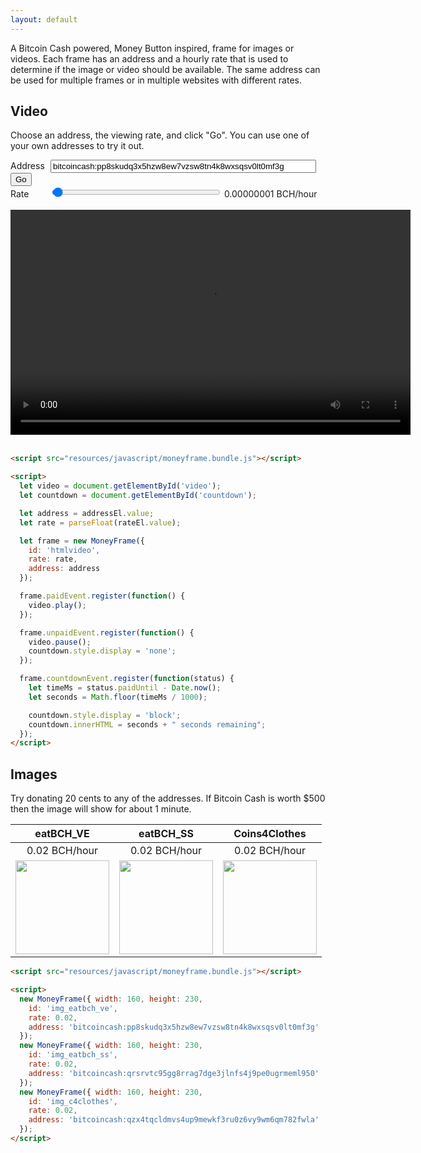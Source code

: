 ```yaml
---
layout: default
---
```


A Bitcoin Cash powered, Money Button inspired, frame for images or videos. Each frame has an address and a hourly rate that is used to determine if the image or video should be available. The same address can be used for multiple frames or in multiple websites with different rates.

Video
-----

Choose an address, the viewing rate, and click "Go". You can use one of your own addresses to try it out.

<div id="fields">
  <div>
    <label style="display: inline-block; width: 60px;" for="address">Address</label>
    <input id="address" type="text" size="50"
           placeholder="bitcoincash:pp8skudq3x5hzw8ew7vzsw8tn4k8wxsqsv0lt0mf3g"
           value="bitcoincash:pp8skudq3x5hzw8ew7vzsw8tn4k8wxsqsv0lt0mf3g">
    <button id="button" type="button"
            onclick="setupVideo();">Go</button>
  </div>
  <div>
    <label style="display: inline-block; width: 60px;" for="rate">Rate</label>
    <input id="rate" type="range" style="width: 270px;"
           max="1.0" min="0.00000001" step="0.00000001" value="0.01"
           oninput="document.getElementById('lrate').innerHTML = parseFloat(this.value).toFixed(8);">
    <span id="lrate">0.00000001</span> BCH/hour
  </div>
  <br/>
</div>
<div style="width: 640px; height: 360px; position: relative;">
  <video id="htmlvideo"
         src="https://download.blender.org/peach/bigbuckbunny_movies/BigBuckBunny_640x360.m4v"
         width="640"
         height="360">

      Sorry, your browser doesn't support embedded videos.
  </video>
  <div id="countdown"
       style="position: absolute; display: none; bottom: 40px; right: 10px; padding: 4px; background-color: white;"></div>
</div>

<script>
  function setupVideo() {
    let fieldsEl = document.getElementById('fields');
    let addressEl = document.getElementById('address');
    let rateEl = document.getElementById('rate');

    let video = document.getElementById('htmlvideo');
    let countdown = document.getElementById('countdown');

    fieldsEl.style.display = "none";

    let address = addressEl.value;
    let rate = parseFloat(rateEl.value);

    let frame = new MoneyFrame({ id: 'htmlvideo', rate: rate, address: address });
    frame.paidEvent.register(function() {
      video.play();
    });
    frame.unpaidEvent.register(function() {
      video.pause();
      countdown.style.display = 'none';
    });
    frame.countdownEvent.register(function(status) {
      let seconds = Math.floor((status.paidUntil - Date.now()) / 1000);

      countdown.style.display = 'block';
      countdown.innerHTML = seconds + " seconds remaining";
    });
  }
</script>

<br>

``` html
<script src="resources/javascript/moneyframe.bundle.js"></script>

<script>
  let video = document.getElementById('video');
  let countdown = document.getElementById('countdown');

  let address = addressEl.value;
  let rate = parseFloat(rateEl.value);

  let frame = new MoneyFrame({
    id: 'htmlvideo',
    rate: rate,
    address: address
  });

  frame.paidEvent.register(function() {
    video.play();
  });

  frame.unpaidEvent.register(function() {
    video.pause();
    countdown.style.display = 'none';
  });

  frame.countdownEvent.register(function(status) {
    let timeMs = status.paidUntil - Date.now();
    let seconds = Math.floor(timeMs / 1000);

    countdown.style.display = 'block';
    countdown.innerHTML = seconds + " seconds remaining";
  });
</script>
```

Images
------

Try donating 20 cents to any of the addresses. If Bitcoin Cash is worth $500 then the image will show for about 1 minute.

| eatBCH_VE     | eatBCH_SS     | Coins4Clothes |
|:-------------:|:-------------:|:-------------:|
| 0.02 BCH/hour | 0.02 BCH/hour | 0.02 BCH/hour |
| <img id="img_eatbch_ve" src="https://pbs.twimg.com/profile_images/1002336267411939328/SxeSLZvZ_400x400.jpg" width="150"> | <img id="img_eatbch_ss" src="https://pbs.twimg.com/profile_images/1002291143617396736/FOnwtK_O_400x400.jpg" width="150"> | <img id="img_c4clothes" src="https://pbs.twimg.com/profile_images/1021886596939833344/4qU5gwTy_400x400.jpg" width="150"> |

<script src="resources/javascript/moneyframe.bundle.js"></script>

<script>
  new MoneyFrame({ width: 160, height: 230,
    id: 'img_eatbch_ve',
    rate: 0.02,
    address: 'bitcoincash:pp8skudq3x5hzw8ew7vzsw8tn4k8wxsqsv0lt0mf3g'
  });
  new MoneyFrame({ width: 160, height: 230,
    id: 'img_eatbch_ss',
    rate: 0.02,
    address: 'bitcoincash:qrsrvtc95gg8rrag7dge3jlnfs4j9pe0ugrmeml950'
  });
  new MoneyFrame({ width: 160, height: 230,
    id: 'img_c4clothes',
    rate: 0.02,
    address: 'bitcoincash:qzx4tqcldmvs4up9mewkf3ru0z6vy9wm6qm782fwla'
  });
</script>

``` html
<script src="resources/javascript/moneyframe.bundle.js"></script>

<script>
  new MoneyFrame({ width: 160, height: 230,
    id: 'img_eatbch_ve',
    rate: 0.02,
    address: 'bitcoincash:pp8skudq3x5hzw8ew7vzsw8tn4k8wxsqsv0lt0mf3g'
  });
  new MoneyFrame({ width: 160, height: 230,
    id: 'img_eatbch_ss',
    rate: 0.02,
    address: 'bitcoincash:qrsrvtc95gg8rrag7dge3jlnfs4j9pe0ugrmeml950'
  });
  new MoneyFrame({ width: 160, height: 230,
    id: 'img_c4clothes',
    rate: 0.02,
    address: 'bitcoincash:qzx4tqcldmvs4up9mewkf3ru0z6vy9wm6qm782fwla'
  });
</script>
```
